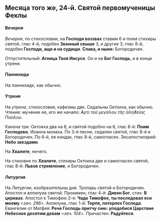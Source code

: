 
## Месяца того же, 24-й. Святой первомученицы Феклы  

#### Вечерня

*Вечерня*, по стихословии, на **Господи воззвах** ставим 6 и поем стихиры святой, глас 4-й, 
подобен **Званный свыше** 3, и другие 3, глас 8-й, подобен **Господи, аще и на судищи**. 
**Слава, и ныне:** Богородичен. 

Отпустительный: **Агница Твоя Иисусе**. Он и на **Бог Господь**, и в конце утрени. 

#### Паннихида

На *паннихиде*, как обычно.

#### Утреня

На *утрене*, стихословия, кафизмы две. Седальны Октоиха, как обычно. Чтение: мучение ее, 
его же начало: *̓́Αρτι τοῦ μεγάλου τῆς ἀληϑείας Παύλου*.  

Канона три: Октоиха два на 6, и святой подобно на 6, глас 8-й: **Поим Господеви**, Иоанна монаха. 
По 3-й песни, седален святой, глас 8-й и Богородичен. По 6-й, ее кондак, глас 8-й, самогласен. 
Эксапостиларий: **Небо звездами**.

На **Хвалите**, ничего. 

На стиховне по **Хвалите**, стихиры Октоиха две и самогласен святой, глас 8-й: **Львов стремление**, 
и Богородичен. 

#### Литургия

На *Литургии*, изобразительны дня. Тропарь святой и Богородичен.
Апостол и аллилуиа святой. Прокимен, глас 4-й: **Дивен Бог**, стих: **В церквах**.
Апостол к Тимофею 2-е: **Чадо Тимофее, ты последовал еси моему** <*зач. 296*>. 
Аллилуиа, глас 1-й: **Терпя, потерпех Господа**. 
Евангелие от Матфея: **Рече Господь притчу сию: уподобися Царствие Небесное десятим девам** <*зач. 104*>. 
Причастен: **Радуйтеся**.
